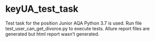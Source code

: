 # keyUA_test_task
Test task for the position Junior AQA 
Python 3.7 is used.
Run file test_user_can_get_divorce.py to execute tests.
Allure report files are generated but html report wasn't generated.
